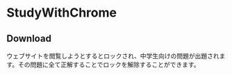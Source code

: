 # StudyWithChrome  
## Download  
ウェブサイトを閲覧しようとするとロックされ、中学生向けの問題が出題されます。その問題に全て正解することでロックを解除することができます。
